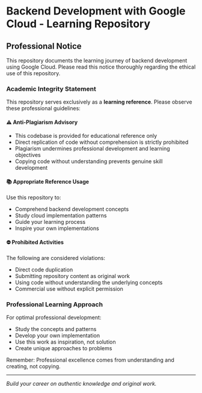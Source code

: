 # Backend Development with Google Cloud - Learning Repository

## Professional Notice

This repository documents the learning journey of backend development using Google Cloud. Please read this notice thoroughly regarding the ethical use of this repository.

### Academic Integrity Statement

This repository serves exclusively as a **learning reference**. Please observe these professional guidelines:

#### ⚠️ Anti-Plagiarism Advisory

- This codebase is provided for educational reference only
- Direct replication of code without comprehension is strictly prohibited
- Plagiarism undermines professional development and learning objectives
- Copying code without understanding prevents genuine skill development

#### 📚 Appropriate Reference Usage

Use this repository to:
- Comprehend backend development concepts
- Study cloud implementation patterns
- Guide your learning process
- Inspire your own implementations

#### ⛔ Prohibited Activities

The following are considered violations:
- Direct code duplication
- Submitting repository content as original work
- Using code without understanding the underlying concepts
- Commercial use without explicit permission

### Professional Learning Approach

For optimal professional development:
- Study the concepts and patterns
- Develop your own implementation
- Use this work as inspiration, not solution
- Create unique approaches to problems

Remember: Professional excellence comes from understanding and creating, not copying.

---
*Build your career on authentic knowledge and original work.*